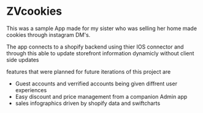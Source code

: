 # ZVcookies
This was a sample App made for my sister who was selling her home made cookies through instagram DM's. 

The app connects to a shopify backend using thier IOS connector and through this able to update storefront information dynamicly without client side updates

features that were planned for future iterations of this project are

- Guest accounts and verrified accounts being given diffrent user experiences
- Easy discount and price management from a companion Admin app
- sales infographics driven by shopify data and swiftcharts
